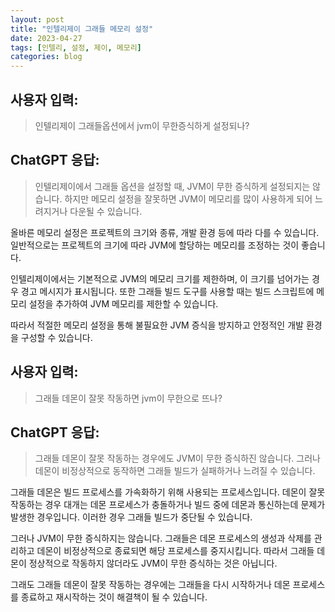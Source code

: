 ```yaml
---
layout: post
title: "인텔리제이 그래들 메모리 설정"
date: 2023-04-27
tags: [인텔리, 설정, 제이, 메모리]
categories: blog
---
```


## 사용자 입력:
> 인텔리제이 그래들옵션에서 jvm이 무한증식하게 설정되나?

## ChatGPT 응답:
> 인텔리제이에서 그래들 옵션을 설정할 때, JVM이 무한 증식하게 설정되지는 않습니다. 하지만 메모리 설정을 잘못하면 JVM이 메모리를 많이 사용하게 되어 느려지거나 다운될 수 있습니다.

올바른 메모리 설정은 프로젝트의 크기와 종류, 개발 환경 등에 따라 다를 수 있습니다. 일반적으로는 프로젝트의 크기에 따라 JVM에 할당하는 메모리를 조정하는 것이 좋습니다. 

인텔리제이에서는 기본적으로 JVM의 메모리 크기를 제한하며, 이 크기를 넘어가는 경우 경고 메시지가 표시됩니다. 또한 그래들 빌드 도구를 사용할 때는 빌드 스크립트에 메모리 설정을 추가하여 JVM 메모리를 제한할 수 있습니다. 

따라서 적절한 메모리 설정을 통해 불필요한 JVM 증식을 방지하고 안정적인 개발 환경을 구성할 수 있습니다.

## 사용자 입력:
> 그래들 데몬이 잘못 작동하면 jvm이 무한으로 뜨나?

## ChatGPT 응답:
> 그래들 데몬이 잘못 작동하는 경우에도 JVM이 무한 증식하진 않습니다. 그러나 데몬이 비정상적으로 동작하면 그래들 빌드가 실패하거나 느려질 수 있습니다.

그래들 데몬은 빌드 프로세스를 가속화하기 위해 사용되는 프로세스입니다. 데몬이 잘못 작동하는 경우 대개는 데몬 프로세스가 충돌하거나 빌드 중에 데몬과 통신하는데 문제가 발생한 경우입니다. 이러한 경우 그래들 빌드가 중단될 수 있습니다.

그러나 JVM이 무한 증식하지는 않습니다. 그래들은 데몬 프로세스의 생성과 삭제를 관리하고 데몬이 비정상적으로 종료되면 해당 프로세스를 중지시킵니다. 따라서 그래들 데몬이 정상적으로 작동하지 않더라도 JVM이 무한 증식하는 것은 아닙니다.

그래도 그래들 데몬이 잘못 작동하는 경우에는 그래들을 다시 시작하거나 데몬 프로세스를 종료하고 재시작하는 것이 해결책이 될 수 있습니다.

